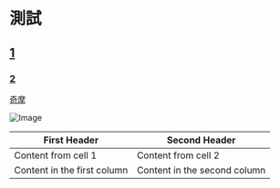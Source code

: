 # 測試
## [1](https://google.com) 
### [2](https://www.gamer.com.tw/) 
[奇摩](https://tw.yahoo.com) 

![Image](https://images.goodsmile.info/cgm/images/product/20191007/8886/64417/large/1dde133a0991fade7c3436b47ff3b57c.jpg)
  
First Header | Second Header
------------ | -------------
Content from cell 1 | Content from cell 2
Content in the first column | Content in the second column
